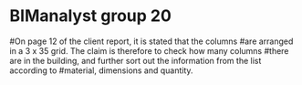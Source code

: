 # BIManalyst group 20

#On page 12 of the client report, it is stated that the columns
#are arranged in a 3 x 35 grid. The claim is therefore to check how many columns
#there are in the building, and further sort out the information from the list according to
#material, dimensions and quantity. 
